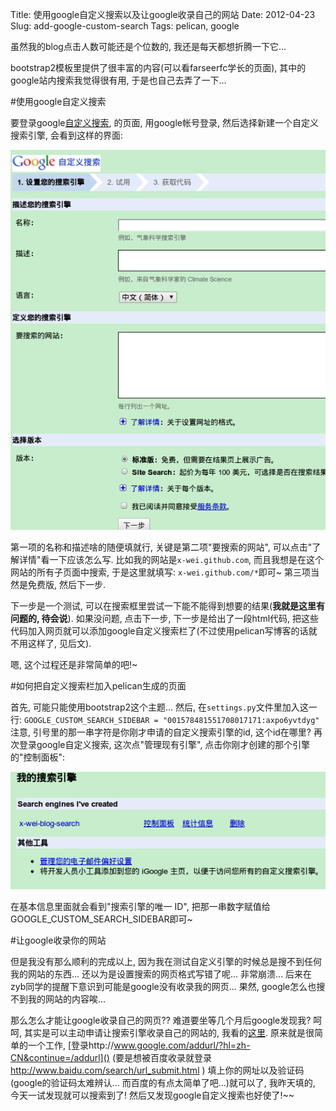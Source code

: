 Title: 使用google自定义搜索以及让google收录自己的网站
Date: 2012-04-23
Slug: add-google-custom-search
Tags: pelican, google


虽然我的blog点击人数可能还是个位数的, 我还是每天都想折腾一下它...

bootstrap2模板里提供了很丰富的内容(可以看farseerfc学长的页面), 其中的google站内搜索我觉得很有用, 于是也自己去弄了一下...

#使用google自定义搜索

要登录google[自定义搜索](http://www.google.com/cse/?hl=zh-CN), 的页面, 用google帐号登录, 然后选择新建一个自定义搜索引擎, 会看到这样的界面: 

![](../images/./add-google-custom-search/pasted_image.png)

第一项的名称和描述啥的随便填就行, 关键是第二项"要搜索的网站", 可以点击"了解详情"看一下应该怎么写. 比如我的网站是`x-wei.github.com`, 而且我想是在这个网站的所有子页面中搜索, 于是这里就填写: `x-wei.github.com/*`即可~ 第三项当然是免费版, 然后下一步.

下一步是一个测试, 可以在搜索框里尝试一下能不能得到想要的结果(**我就是这里有问题的, 待会说**). 如果没问题, 点击下一步, 下一步是给出了一段html代码, 把这些代码加入网页就可以添加google自定义搜索栏了(不过使用pelican写博客的话就不用这样了, 见后文).

嗯, 这个过程还是非常简单的吧!~

#如何把自定义搜索栏加入pelican生成的页面

首先, 可能只能使用bootstrap2这个主题... 然后, 在`settings.py`文件里加入这一行: 
`GOOGLE_CUSTOM_SEARCH_SIDEBAR = "001578481551708017171:axpo6yvtdyg"`
注意, 引号里的那一串字符是你刚才申请的自定义搜索引擎的id, 这个id在哪里? 再次登录google自定义搜索, 这次点"管理现有引擎", 点击你刚才创建的那个引擎的"控制面板":

![](../images/./add-google-custom-search/pasted_image001.png)

在基本信息里面就会看到"搜索引擎的唯一 ID", 把那一串数字赋值给GOOGLE_CUSTOM_SEARCH_SIDEBAR即可~

#让google收录你的网站

但是我没有那么顺利的完成以上, 因为我在测试自定义引擎的时候总是搜不到任何我的网站的东西... 还以为是设置搜索的网页格式写错了呢... 非常崩溃... 后来在zyb同学的提醒下意识到可能是google没有收录我的网页... 果然, google怎么也搜不到我的网站的内容唉...

那么怎么才能让google收录自己的网页?? 难道要坐等几个月后google发现我? 呵呵, 其实是可以主动申请让搜索引擎收录自己的网站的, 我看的[这里](http://zhidao.baidu.com/question/102933806.html). 原来就是很简单的一个工作, [登录http://www.google.com/addurl/?hl=zh-CN&continue=/addurl]() (要是想被百度收录就登录 <http://www.baidu.com/search/url_submit.html> ) 填上你的网址以及验证码(google的验证码太难辨认... 而百度的有点太简单了吧...)就可以了, 我昨天填的, 今天一试发现就可以搜索到了! 然后又发现google自定义搜索也好使了!~~


